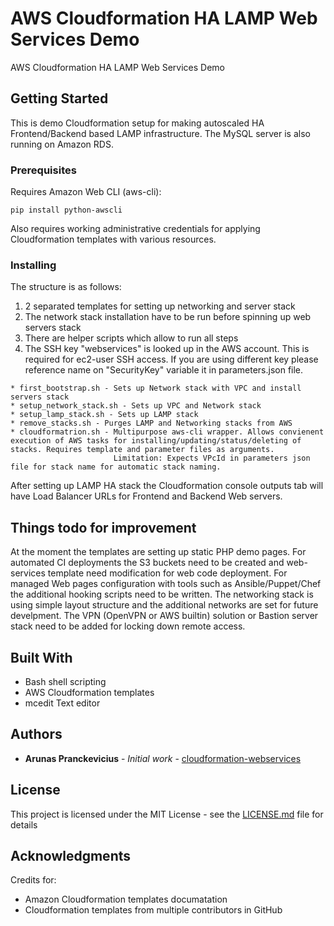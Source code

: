 # AWS Cloudformation HA LAMP Web Services Demo

AWS Cloudformation HA LAMP Web Services Demo

## Getting Started

This is demo Cloudformation setup for making autoscaled HA Frontend/Backend based LAMP infrastructure. The MySQL server is also running on Amazon RDS.

### Prerequisites

Requires Amazon Web CLI (aws-cli):

```
pip install python-awscli
```
Also requires working administrative credentials for applying Cloudformation templates with various resources.

### Installing

The structure is as follows:

1) 2 separated templates for setting up networking and server stack
2) The network stack installation have to be run before spinning up web servers stack
3) There are helper scripts which allow to run all steps
4) The SSH key "webservices" is looked up in the AWS account. This is required for ec2-user SSH access. If you are using different key please reference name on "SecurityKey" variable it in parameters.json file.

```
* first_bootstrap.sh - Sets up Network stack with VPC and install servers stack
* setup_network_stack.sh - Sets up VPC and Network stack
* setup_lamp_stack.sh - Sets up LAMP stack
* remove_stacks.sh - Purges LAMP and Networking stacks from AWS
* cloudformatrion.sh - Multipurpose aws-cli wrapper. Allows convienent execution of AWS tasks for installing/updating/status/deleting of stacks. Requires template and parameter files as arguments.
                       Limitation: Expects VPcId in parameters json file for stack name for automatic stack naming.

```

After setting up LAMP HA stack the Cloudformation console outputs tab will have Load Balancer URLs for Frontend and Backend Web servers.

## Things todo for improvement

At the moment the templates are setting up static PHP demo pages. For automated CI deployments the S3 buckets need to be created and web-services template need modification for web code deployment.
For managed Web pages configuration with tools such as Ansible/Puppet/Chef the additional hooking scripts need to be written.
The networking stack is using simple layout structure and the additional networks are set for future develpment.
The VPN (OpenVPN or AWS builtin) solution or Bastion server stack need to be added for locking down remote access.

## Built With

* Bash shell scripting
* AWS Cloudformation templates
* mcedit Text editor

## Authors

* **Arunas Pranckevicius** - *Initial work* - [cloudformation-webservices](https://github.com/arunasp/cloudformation-webservices)

## License

This project is licensed under the MIT License - see the [LICENSE.md](https://github.com/Techniv/Licenses-for-GitHub/blob/master/GNU-GPL/README.md) file for details

## Acknowledgments

Credits for:
* Amazon Cloudformation templates documatation
* Cloudformation templates from multiple contributors in GitHub

